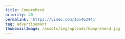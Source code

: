 ```yaml
---
title: Comprehend
priority: 40
permalink: 'https://vimeo.com/165463445'
tag: advertisement
thumbnailImage: /assets/img/uploads/Comprehend.jpg
---
```


